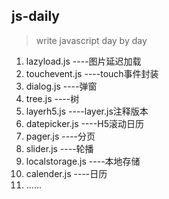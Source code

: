 ## js-daily
> write javascript day by day


1. lazyload.js    ----图片延迟加载
2. touchevent.js  ----touch事件封装
3. dialog.js      ----弹窗
4. tree.js 		 ----树
5. layerh5.js     ----layer.js注释版本	
5. datepicker.js  ----H5滚动日历
6. pager.js       ----分页
7. slider.js      ----轮播
8. localstorage.js ----本地存储
9. calender.js     ----日历
10. ......



